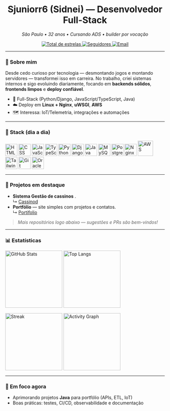 <!-- Banner / Cabeçalho -->
<h1 align="center">Sjuniorr6 (Sidnei) — Desenvolvedor Full-Stack</h1>
<p align="center">
  <em>São Paulo • 32 anos • Cursando ADS • builder por vocação</em>
</p>

<p align="center">
  <a href="https://www.github.com/sjuniorr6?tab=repositories&sort=stargazers">
    <img alt="Total de estrelas" title="Total de estrelas GitHub"
      src="https://custom-icon-badges.demolab.com/github/stars/sjuniorr6?color=55960c&style=for-the-badge&labelColor=488207&logo=star&label=estrelas"/>
  </a>
  <a href="https://github.com/sjuniorr6?tab=followers">
    <img alt="Seguidores" title="Me siga no GitHub"
      src="https://custom-icon-badges.demolab.com/github/followers/sjuniorr6?color=236ad3&labelColor=1155ba&style=for-the-badge&logo=github&label=Seguidores&logoColor=white"/>
  </a>
  <a href="mailto:sjuniorr6@gmail.com">
    <img alt="Email" title="Contato"
      src="https://img.shields.io/badge/Email-sjuniorr6%40gmail.com-0A66C2?style=for-the-badge&logo=gmail&logoColor=white"/>
  </a>
</p>

---

### 👋 Sobre mim
Desde cedo curioso por tecnologia — desmontando jogos e montando servidores — transformei isso em carreira. No trabalho, criei sistemas internos e sigo evoluindo diariamente, focando em **backends sólidos**, **frontends limpos** e **deploy confiável**.

- 💼 Full-Stack (Python/Django, JavaScript/TypeScript, Java)
- ☁️ Deploy em **Linux + Nginx**, **uWSGI**, **AWS**
- 🗺️ Interessa: IoT/Telemetria, integrações e automações

---

### 🧰 Stack (dia a dia)
<p align="left">
  <img src="https://cdn.jsdelivr.net/gh/devicons/devicon@latest/icons/html5/html5-original.svg" title="HTML" alt="HTML" width="38" />
  <img src="https://cdn.jsdelivr.net/gh/devicons/devicon@latest/icons/css3/css3-original.svg" title="CSS" alt="CSS" width="38" />
  <img src="https://cdn.jsdelivr.net/gh/devicons/devicon@latest/icons/javascript/javascript-original.svg" title="JavaScript" alt="JavaScript" width="38" />
  <img src="https://cdn.jsdelivr.net/gh/devicons/devicon@latest/icons/typescript/typescript-original.svg" title="TypeScript" alt="TypeScript" width="38" />
  <img src="https://cdn.jsdelivr.net/gh/devicons/devicon@latest/icons/python/python-original.svg" title="Python" alt="Python" width="38" />
  <img src="https://cdn.jsdelivr.net/gh/devicons/devicon@latest/icons/django/django-plain.svg" title="Django" alt="Django" width="38" />
  <img src="https://cdn.jsdelivr.net/gh/devicons/devicon@latest/icons/java/java-original.svg" title="Java" alt="Java" width="38" />
  <img src="https://cdn.jsdelivr.net/gh/devicons/devicon@latest/icons/mysql/mysql-original.svg" title="MySQL" alt="MySQL" width="38" />
  <img src="https://cdn.jsdelivr.net/gh/devicons/devicon@latest/icons/postgresql/postgresql-original.svg" title="PostgreSQL" alt="PostgreSQL" width="38" />
  <img src="https://cdn.jsdelivr.net/gh/devicons/devicon@latest/icons/nginx/nginx-original.svg" title="Nginx" alt="Nginx" width="38" />
  <img src="https://cdn.jsdelivr.net/gh/devicons/devicon@latest/icons/amazonwebservices/amazonwebservices-plain-wordmark.svg" title="AWS" alt="AWS" width="48" />
  <img src="https://cdn.jsdelivr.net/gh/devicons/devicon@latest/icons/tailwindcss/tailwindcss-original.svg" title="Tailwind" alt="Tailwind" width="38" />
  <img src="https://cdn.jsdelivr.net/gh/devicons/devicon@latest/icons/git/git-original.svg" title="Git" alt="Git" width="38" />
  <img src="https://cdn.jsdelivr.net/gh/devicons/devicon@latest/icons/oracle/oracle-original.svg" title="Oracle" alt="Oracle" width="38" />
  <i class="bi bi-github"></i>
  
</p>

---

### 🚀 Projetos em destaque
- **Sistema Gestão de cassinos** .  
  ↳ <a href="https://www.casscontrol.com.br">Cassinod</a>
- **Portfólio** — site simples com projetos e contatos.  
  ↳ <a href="https://sjrdev.com.br/">Portifolio</a>

> _Mais repositórios logo abaixo — sugestões e PRs são bem-vindos!_

---

### 📊 Estatísticas
<p>
  <img
    alt="GitHub Stats"
    height="180"
    src="https://github-readme-stats.vercel.app/api?username=sjuniorr6&show_icons=true&theme=tokyonight&include_all_commits=true&count_private=true&locale=pt-br" />
  <img
    alt="Top Langs"
    height="180"
    src="https://github-readme-stats.vercel.app/api/top-langs/?username=sjuniorr6&theme=tokyonight&layout=compact&custom_title=Tecnologias&langs_count=10" />
</p>

<p>
  <img
    alt="Streak"
    height="180"
    src="https://streak-stats.demolab.com?user=sjuniorr6&theme=tokyonight&hide_border=true" />
  <img
    alt="Activity Graph"
    height="180"
    src="https://github-readme-activity-graph.vercel.app/graph?username=sjuniorr6&theme=tokyo-night&hide_border=true" />
</p>

---

### 🎯 Em foco agora
- Aprimorando projetos **Java** para portfólio (APIs, ETL, IoT)
- Boas práticas: testes, CI/CD, observabilidade e documentação
